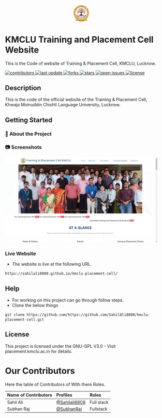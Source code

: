 <p align="center">
  <img src="https://github.com/SahilAli8808/kmclu-placement-cell/blob/dev/assets/img/logo.png" width="10%" alt='project-monai'>  </p>
<!-- Table of Contents -->

 # KMCLU Training and Placement Cell Website
This is the Code of website of Training & Placement Cell, KMCLU, Lucknow.
<!-- Badges -->
<p>
  <a href="https://github.com/SahilAli8808/kmclu-placement-cell/graphs/contributors">
    <img src="https://img.shields.io/github/contributors/SahilAli8808/kmclu-placement-cell" alt="contributors" />
  </a>
  <a href="">
    <img src="https://img.shields.io/github/last-commit/SahilAli8808/kmclu-placement-cell" alt="last update" />
  </a>
  <a href="https://github.com/SahilAli8808/kmclu-placement-cell/network/members">
    <img src="https://img.shields.io/github/forks/SahilAli8808/kmclu-placement-cell" alt="forks" />
  </a>
  <a href="https://github.com/SahilAli8808/kmclu-placement-cell/stargazers">
    <img src="https://img.shields.io/github/stars/SahilAli8808/kmclu-placement-cell" alt="stars" />
  </a>
  <a href="https://github.com/SahilAli8808/kmclu-placement-cell/issues/">
    <img src="https://img.shields.io/github/issues/SahilAli8808/kmclu-placement-cell" alt="open issues" />
  </a>
  <a href="https://github.com/SahilAli8808/kmclu-placement-cell/blob/main/licence">
    <img src="https://img.shields.io/github/license/SahilAli8808/kmclu-placement-cell" alt="license" />
  </a>
</p>
  
## Description

This is the code of the official website of the Training & Placement Cell, Khwaja Moinuddin Chishti Language University, Lucknow.

## Getting Started

<!-- About the Project -->
### :star2: About the Project


<!-- Screenshots -->
### :camera: Screenshots

<div align="center"> 
  <img src="https://github.com/SahilAli8808/kmclu-placement-cell/blob/dev/assets/img/screenshots/1.png" alt="screenshot" />
</div>

### Live Website

* The website is live at the following URL.
```
https://sahilali8808.github.io/kmclu-placement-cell/
```

## Help

* For working on this project can go through follow steps.
* Clone the below things

```
git clone https://github.com/https://github.com/SahilAli8808/kmclu-placement-cell.git
```


## License

This project is licensed under the GNU-GPL V3.0 - Visit placement.kmclu.ac.in for details.

# Our Contributors
Here the table of Contributors of With there Roles.

| Name of Contributors   |                                     Profiles                                        | Roles |
|:---                    |            :----                                                                   |    :----  |
| Sahil Ali        |  [@Sahilali8808](https://github.com/Sahilali8808)                                      |Full stack|
| Subhan Raj       |  [@SubhanRaj](https://github.com/SubhanRaj)                                  |Fullstack |



